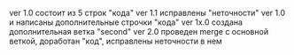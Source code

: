 ver 1.0 состоит из 5 строк "кода"
ver 1.1 исправлены "неточности" ver 1.0 и написаны дополнительные строчки "кода"
ver 1x.0 создана дополнительная ветка "second"
ver 2.0 проведен merge с основной веткой, доработан "код", исправлены неточности в нем 
